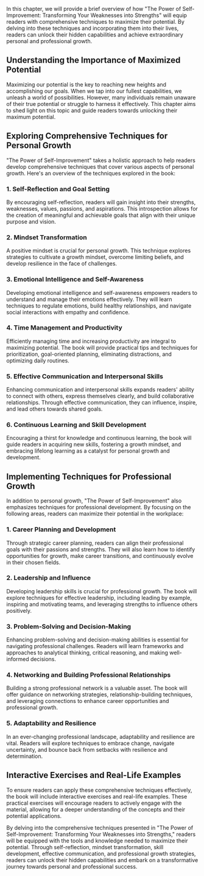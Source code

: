 
In this chapter, we will provide a brief overview of how "The Power of Self-Improvement: Transforming Your Weaknesses into Strengths" will equip readers with comprehensive techniques to maximize their potential. By delving into these techniques and incorporating them into their lives, readers can unlock their hidden capabilities and achieve extraordinary personal and professional growth.

**Understanding the Importance of Maximized Potential**
-------------------------------------------------------

Maximizing our potential is the key to reaching new heights and accomplishing our goals. When we tap into our fullest capabilities, we unleash a world of possibilities. However, many individuals remain unaware of their true potential or struggle to harness it effectively. This chapter aims to shed light on this topic and guide readers towards unlocking their maximum potential.

**Exploring Comprehensive Techniques for Personal Growth**
----------------------------------------------------------

"The Power of Self-Improvement" takes a holistic approach to help readers develop comprehensive techniques that cover various aspects of personal growth. Here's an overview of the techniques explored in the book:

### 1. **Self-Reflection and Goal Setting**

By encouraging self-reflection, readers will gain insight into their strengths, weaknesses, values, passions, and aspirations. This introspection allows for the creation of meaningful and achievable goals that align with their unique purpose and vision.

### 2. **Mindset Transformation**

A positive mindset is crucial for personal growth. This technique explores strategies to cultivate a growth mindset, overcome limiting beliefs, and develop resilience in the face of challenges.

### 3. **Emotional Intelligence and Self-Awareness**

Developing emotional intelligence and self-awareness empowers readers to understand and manage their emotions effectively. They will learn techniques to regulate emotions, build healthy relationships, and navigate social interactions with empathy and confidence.

### 4. **Time Management and Productivity**

Efficiently managing time and increasing productivity are integral to maximizing potential. The book will provide practical tips and techniques for prioritization, goal-oriented planning, eliminating distractions, and optimizing daily routines.

### 5. **Effective Communication and Interpersonal Skills**

Enhancing communication and interpersonal skills expands readers' ability to connect with others, express themselves clearly, and build collaborative relationships. Through effective communication, they can influence, inspire, and lead others towards shared goals.

### 6. **Continuous Learning and Skill Development**

Encouraging a thirst for knowledge and continuous learning, the book will guide readers in acquiring new skills, fostering a growth mindset, and embracing lifelong learning as a catalyst for personal growth and development.

**Implementing Techniques for Professional Growth**
---------------------------------------------------

In addition to personal growth, "The Power of Self-Improvement" also emphasizes techniques for professional development. By focusing on the following areas, readers can maximize their potential in the workplace:

### 1. **Career Planning and Development**

Through strategic career planning, readers can align their professional goals with their passions and strengths. They will also learn how to identify opportunities for growth, make career transitions, and continuously evolve in their chosen fields.

### 2. **Leadership and Influence**

Developing leadership skills is crucial for professional growth. The book will explore techniques for effective leadership, including leading by example, inspiring and motivating teams, and leveraging strengths to influence others positively.

### 3. **Problem-Solving and Decision-Making**

Enhancing problem-solving and decision-making abilities is essential for navigating professional challenges. Readers will learn frameworks and approaches to analytical thinking, critical reasoning, and making well-informed decisions.

### 4. **Networking and Building Professional Relationships**

Building a strong professional network is a valuable asset. The book will offer guidance on networking strategies, relationship-building techniques, and leveraging connections to enhance career opportunities and professional growth.

### 5. **Adaptability and Resilience**

In an ever-changing professional landscape, adaptability and resilience are vital. Readers will explore techniques to embrace change, navigate uncertainty, and bounce back from setbacks with resilience and determination.

**Interactive Exercises and Real-Life Examples**
------------------------------------------------

To ensure readers can apply these comprehensive techniques effectively, the book will include interactive exercises and real-life examples. These practical exercises will encourage readers to actively engage with the material, allowing for a deeper understanding of the concepts and their potential applications.

By delving into the comprehensive techniques presented in "The Power of Self-Improvement: Transforming Your Weaknesses into Strengths," readers will be equipped with the tools and knowledge needed to maximize their potential. Through self-reflection, mindset transformation, skill development, effective communication, and professional growth strategies, readers can unlock their hidden capabilities and embark on a transformative journey towards personal and professional success.
